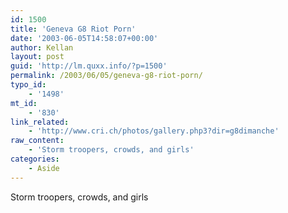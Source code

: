 ```yaml
---
id: 1500
title: 'Geneva G8 Riot Porn'
date: '2003-06-05T14:58:07+00:00'
author: Kellan
layout: post
guid: 'http://lm.quxx.info/?p=1500'
permalink: /2003/06/05/geneva-g8-riot-porn/
typo_id:
    - '1498'
mt_id:
    - '830'
link_related:
    - 'http://www.cri.ch/photos/gallery.php3?dir=g8dimanche'
raw_content:
    - 'Storm troopers, crowds, and girls'
categories:
    - Aside
---
```


Storm troopers, crowds, and girls